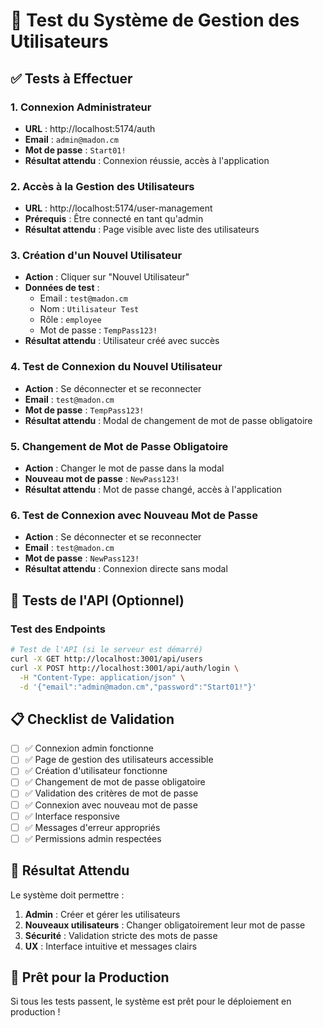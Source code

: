 # 🧪 Test du Système de Gestion des Utilisateurs

## ✅ Tests à Effectuer

### 1. **Connexion Administrateur**
- **URL** : http://localhost:5174/auth
- **Email** : `admin@madon.cm`
- **Mot de passe** : `Start01!`
- **Résultat attendu** : Connexion réussie, accès à l'application

### 2. **Accès à la Gestion des Utilisateurs**
- **URL** : http://localhost:5174/user-management
- **Prérequis** : Être connecté en tant qu'admin
- **Résultat attendu** : Page visible avec liste des utilisateurs

### 3. **Création d'un Nouvel Utilisateur**
- **Action** : Cliquer sur "Nouvel Utilisateur"
- **Données de test** :
  - Email : `test@madon.cm`
  - Nom : `Utilisateur Test`
  - Rôle : `employee`
  - Mot de passe : `TempPass123!`
- **Résultat attendu** : Utilisateur créé avec succès

### 4. **Test de Connexion du Nouvel Utilisateur**
- **Action** : Se déconnecter et se reconnecter
- **Email** : `test@madon.cm`
- **Mot de passe** : `TempPass123!`
- **Résultat attendu** : Modal de changement de mot de passe obligatoire

### 5. **Changement de Mot de Passe Obligatoire**
- **Action** : Changer le mot de passe dans la modal
- **Nouveau mot de passe** : `NewPass123!`
- **Résultat attendu** : Mot de passe changé, accès à l'application

### 6. **Test de Connexion avec Nouveau Mot de Passe**
- **Action** : Se déconnecter et se reconnecter
- **Email** : `test@madon.cm`
- **Mot de passe** : `NewPass123!`
- **Résultat attendu** : Connexion directe sans modal

## 🔧 Tests de l'API (Optionnel)

### Test des Endpoints
```bash
# Test de l'API (si le serveur est démarré)
curl -X GET http://localhost:3001/api/users
curl -X POST http://localhost:3001/api/auth/login \
  -H "Content-Type: application/json" \
  -d '{"email":"admin@madon.cm","password":"Start01!"}'
```

## 📋 Checklist de Validation

- [ ] ✅ Connexion admin fonctionne
- [ ] ✅ Page de gestion des utilisateurs accessible
- [ ] ✅ Création d'utilisateur fonctionne
- [ ] ✅ Changement de mot de passe obligatoire
- [ ] ✅ Validation des critères de mot de passe
- [ ] ✅ Connexion avec nouveau mot de passe
- [ ] ✅ Interface responsive
- [ ] ✅ Messages d'erreur appropriés
- [ ] ✅ Permissions admin respectées

## 🎯 Résultat Attendu

Le système doit permettre :
1. **Admin** : Créer et gérer les utilisateurs
2. **Nouveaux utilisateurs** : Changer obligatoirement leur mot de passe
3. **Sécurité** : Validation stricte des mots de passe
4. **UX** : Interface intuitive et messages clairs

## 🚀 Prêt pour la Production

Si tous les tests passent, le système est prêt pour le déploiement en production !
